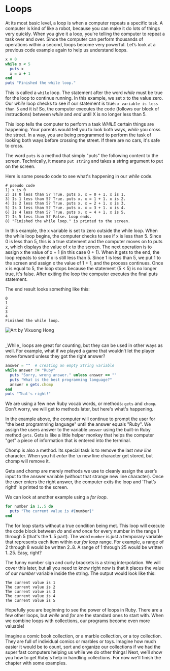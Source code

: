 # Loops


At its most basic level, a loop is when a computer repeats a specific task. A computer is kind of like a robot, because you can make it do lots of things very quickly. When you give it a loop, you're telling the computer to repeat a task over and over. Since the computer can perform thousands of operations within a second, loops become very powerful. Let’s look at a previous code example again to help us understand loops.

```ruby
x = 0
while x < 5
  puts x
  x = x + 1
end
puts "Finished the while loop."
```

This is called a `while` loop. The statement after the word _while_ must be true for the loop to continue running. In this example, we set x to the value zero. Our _while_ loop checks to see if our statement is true: `x variable is less than 5` and it is! So, the computer executes the code (follows our block of instructions) between _while_ and _end_ until X is no longer less than 5.

This loop tells the computer to perform a task _WHILE_ certain things are happening. Your parents would tell you to look both ways, _while_ you cross the street. In a way, you are being programmed to perform the task of looking both ways before crossing the street. If there are no cars, it's safe to cross.

The word `puts` is a method that simply "puts" the following content to the screen. Technically, it means `put string` and takes a string argument to put on the screen.

Here is some pseudo code to see what's happening in our _while_ code.

```
# pseudo code
1) x is 0
2) Is 0 less than 5? True. puts x. x = 0 + 1. x is 1.
3) Is 1 less than 5? True. puts x. x = 1 + 1. x is 2.
4) Is 2 less than 5? True. puts x. x = 2 + 1. x is 3.
5) Is 3 less than 5? True. puts x. x = 3 + 1. x is 4.
6) Is 4 less than 5? True. puts x. x = 4 + 1. x is 5.
7) Is 5 less than 5? False. Loop ends.
8) "Finished the while loop." is printed to the screen.
```

In this example, the x variable is set to zero outside the while loop. When the while loop begins, the computer checks to see if x is less than 5. Since 0 is less than 5, this is a true statement and the computer moves on to puts x, which displays the value of x to the screen. The next operation is to assign x the value of x + 1 (in this case 0 + 1). When it gets to the end, the loop repeats to see if x is still less than 5. Since 1 is less than 5, we put 1 to the screen and assign x the value of 1 + 1, and the process continues. Once x is equal to 5, the loop stops because the statement (5 < 5) is no longer true, it's false. After exiting the loop the computer executes the final puts statement.

The end result looks something like this:

```
0
1
2
3
4
Finished the while loop.
```

![Art by Vixuong Hong](http://rubykin.com/images/roller-coaster.png)

<br />
_While_ loops are great for counting, but they can be used in other ways as well. For example, what if we played a game that wouldn’t let the player move forward unless they got the right answer?

```ruby
answer = ""  # creating an empty String variable
while answer != "Ruby"
  puts "Sorry, wrong answer." unless answer == ""
  puts "What is the best programming language?"
  answer = gets.chomp
end
puts "That's right!"
```

We are using a few new Ruby vocab words, or methods: `gets` and `chomp`. Don't worry, we will get to methods later, but here's what's happening.

In the example above, the computer will continue to prompt the user for "the best programming language" until the answer equals "Ruby". We assign the users answer to the variable `answer` using the built-in Ruby method `gets`. Gets is like a little helper monkey that helps the computer "get" a piece of information that is entered into the terminal.

Chomp is also a method. Its special task is to remove the last _new line_ character. When you hit _enter_ the `\n` new line character get stored, but chomp will remove it.

Gets and chomp are merely methods we use to cleanly assign the user’s input to the answer variable (without that strange new line character). Once the user enters the right answer, the computer exits the loop and ‘That’s right!’ is printed to the screen.


We can look at another example using a _for loop_.

```ruby
for number in 1..5 do
  puts "The current value is #{number}"
end
```

The for loop starts without a true condition being met. This loop will execute the code block between _do_ and _end_ once for every number in the range 1 through 5 (that's the 1..5 part). The word `number` is just a temporary variable that represents each item within our _for loop_ range. For example, a range of 2 through 8 would be written 2..8. A range of 1 through 25 would be written 1..25. Easy, right?

The funny number sign and curly brackets is a string interpolation. We will cover this later, but all you need to know right now is that it places the value of our _number_ variable inside the string. The output would look like this:

```
The current value is 1
The current value is 2
The current value is 3
The current value is 4
The current value is 5
```

Hopefully you are beginning to see the power of loops in Ruby. There are a few other loops, but _while_ and _for_ are the standard ones to start with. When we combine loops with collections, our programs become even more valuable!

Imagine a comic book collection, or a marble collection, or a toy collection. They are full of individual comics or marbles or toys. Imagine how much easier it would be to count, sort and organize our collections if we had the super fast computers helping us while we do other things! Next, we’ll show you how to get Ruby's help in handling collections. For now we'll finish the chapter with some examples.
